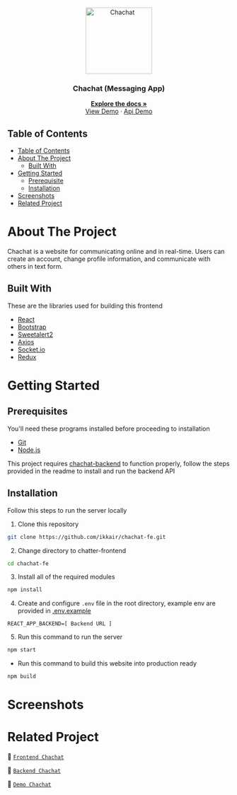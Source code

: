 <br />
<p align="center">
  <div align="center">
    <img height="150" src="#" alt="Chachat" border="0"/>
  </div>
  <h3 align="center">Chachat (Messaging App)</h3>
  <p align="center">
    <a href="https://github.com/ikkair/chachat-fe"><strong>Explore the docs »</strong></a>
    <br />
    <a href="#">View Demo</a>
    ·
    <a href="#">Api Demo</a>
  </p>
</p>

## Table of Contents

- [Table of Contents](#table-of-contents)
- [About The Project](#about-the-project)
  - [Built With](#built-with)
- [Getting Started](#getting-started)
  - [Prerequisite](#prerequisites)
  - [Installation](#installation)
- [Screenshots](#screenshots)
- [Related Project](#related-project)

# About The Project

Chachat is a website for communicating online and in real-time. Users can create an account, change profile information, and communicate with others in text form.

## Built With

These are the libraries used for building this frontend

- [React](https://reactjs.org/)
- [Bootstrap](https://getbootstrap.com/)
- [Sweetalert2](https://sweetalert2.github.io)
- [Axios](https://axios-http.com)
- [Socket.io](https://socket.io)
- [Redux](https://redux.js.org)

# Getting Started

## Prerequisites

You'll need these programs installed before proceeding to installation

- [Git](https://git-scm.com/downloads)
- [Node.js](https://nodejs.org/en/download)

This project requires [chachat-backend](https://github.com/ikkair/chachat-be) to function properly, follow the steps provided in the readme to install and run the backend API

## Installation

Follow this steps to run the server locally

1. Clone this repository

```sh
git clone https://github.com/ikkair/chachat-fe.git
```

2. Change directory to chatter-frontend

```sh
cd chachat-fe
```

3. Install all of the required modules

```sh
npm install
```

4. Create and configure `.env` file in the root directory, example env are provided in [.env.example](./.env.example)

```env
REACT_APP_BACKEND=[ Backend URL ]
```

5. Run this command to run the server

```sh
npm start
```

- Run this command to build this website into production ready

```sh
npm build
```

# Screenshots

<!-- <table>
  <tr>
    <td><img width="350px" src="./docs/readme/login.png" border="0" alt="Login" /></td>
    <td><img width="350px" src="./docs/readme/register.png" border="0"  alt="Register" /></td>
  </tr>
   <tr>
    <td>Login</td>
    <td>Register</td>
  </tr>
  <tr>
    <td><img width="350px" src="./docs/readme/email-activation.png" border="0" alt="Email Activation" /></td>
    <td><img width="350px" src="./docs/readme/forgot-password.png" border="0"  alt="Forgot Password" /></td>
  </tr>
   <tr>
    <td>Email Activation</td>
    <td>Forgot Password</td>
  </tr>
   <tr>
    <td><img width="350px" src="./docs/readme/home-page.png" border="0" alt="Home Page" /></td>
    <td><img width="350px" src="./docs/readme/menu.png" border="0" alt="Menu" /> </td>
  </tr>
   <tr>
    <td>Home Page</td>
    <td>Menu</td>
  </tr>
    <tr>
    <td><img width="350px" src="./docs/readme/private-message.png" border="0" alt="Private Message" /></td>
    <td><img width="350px" src="./docs/readme/edit-profile.png" border="0" alt="Edit Profile" /> </td>
  </tr>
   <tr>
    <td>Private Message</td>
    <td>Edit Profile</td>
  </tr>
</table> -->

# Related Project

:rocket: [`Frontend Chachat`](https://github.com/ikkair/chachat-fe)

:rocket: [`Backend Chachat`](https://github.com/ikkair/chachat-be)

:rocket: [`Demo Chachat`](#)
